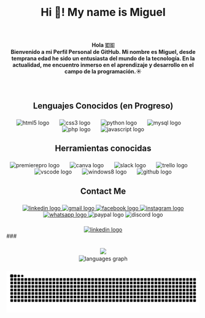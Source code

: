 <br clear="both">

<h1 align="center">Hi 👋! My name is Miguel</h1>

###

<br clear="both">

<h4 align="center">Hola 🇪🇸<br>Bienvenido a mi Perfil Personal de GitHub. Mi nombre es Miguel, desde temprana edad he sido un entusiasta del mundo de la tecnología. En la actualidad, me encuentro inmerso en el aprendizaje y desarrollo en el campo de la programación.☀️</h4>

###

<br clear="both">

<h2 align="center">Lenguajes Conocidos (en Progreso)</h2>

###

<div align="center">
  <img src="https://cdn.jsdelivr.net/gh/devicons/devicon/icons/html5/html5-original.svg" height="45" alt="html5 logo"  />
  <img width="19" />
  <img src="https://cdn.jsdelivr.net/gh/devicons/devicon/icons/css3/css3-original.svg" height="45" alt="css3 logo"  />
  <img width="19" />
  <img src="https://cdn.jsdelivr.net/gh/devicons/devicon/icons/python/python-original.svg" height="45" alt="python logo"  />
  <img width="19" />
  <img src="https://cdn.jsdelivr.net/gh/devicons/devicon/icons/mysql/mysql-original-wordmark.svg" height="45" alt="mysql logo"  />
  <img width="19" />
  <img src="https://cdn.jsdelivr.net/gh/devicons/devicon/icons/php/php-original.svg" height="45" alt="php logo"  />
  <img width="19" />
  <img src="https://skillicons.dev/icons?i=js" height="45" alt="javascript logo"  />
</div>

###

<h2 align="center">Herramientas conocidas</h2>

###

<div align="center">
  <img src="https://cdn.jsdelivr.net/gh/devicons/devicon/icons/premierepro/premierepro-original.svg" height="45" alt="premierepro logo"  />
  <img width="19" />
  <img src="https://cdn.jsdelivr.net/gh/devicons/devicon/icons/canva/canva-original.svg" height="45" alt="canva logo"  />
  <img width="19" />
  <img src="https://cdn.jsdelivr.net/gh/devicons/devicon/icons/slack/slack-original.svg" height="45" alt="slack logo"  />
  <img width="19" />
  <img src="https://cdn.jsdelivr.net/gh/devicons/devicon/icons/trello/trello-plain.svg" height="45" alt="trello logo"  />
  <img width="19" />
  <img src="https://cdn.jsdelivr.net/gh/devicons/devicon/icons/vscode/vscode-original.svg" height="45" alt="vscode logo"  />
  <img width="19" />
  <img src="https://cdn.jsdelivr.net/gh/devicons/devicon/icons/windows8/windows8-original.svg" height="45" alt="windows8 logo"  />
  <img width="19" />
  <img src="https://skillicons.dev/icons?i=github" height="45" alt="github logo"  />
</div>

###

<h2 align="center">Contact Me</h2>

###

<div align="center">
  <a href="https://www.linkedin.com/in/miguel-%C3%A1ngel-galeano-986a53303/" target="_blank">
    <img src="https://raw.githubusercontent.com/maurodesouza/profile-readme-generator/master/src/assets/icons/social/linkedin/default.svg" width="64" height="45" alt="linkedin logo"  />
  </a>
  <a href="https://mail.google.com/mail/u/0/#inbox?compose=GTvVlcSBmXHpptXwvTZrXkskBbvPZjnVBddJNqjtClMngjmrWGNXjGjNNFLgrKNDPlvrkgnKLLVKn" target="_blank">
    <img src="https://raw.githubusercontent.com/maurodesouza/profile-readme-generator/master/src/assets/icons/social/gmail/default.svg" width="64" height="45" alt="gmail logo"  />
  </a>
  <a href="https://www.facebook.com/profile.php?id=100075383344020&mibextid=ZbWKwL" target="_blank">
    <img src="https://raw.githubusercontent.com/maurodesouza/profile-readme-generator/master/src/assets/icons/social/facebook/default.svg" width="64" height="45" alt="facebook logo"  />
  </a>
  <a href="https://www.instagram.com/miguel_71g?igsh=cTl0aThwOTJ6ZTB0" target="_blank">
    <img src="https://raw.githubusercontent.com/maurodesouza/profile-readme-generator/master/src/assets/icons/social/instagram/default.svg" width="64" height="45" alt="instagram logo"  />
  </a>
  <a href="https://wa.me/+573234611490" target="_blank">
    <img src="https://raw.githubusercontent.com/maurodesouza/profile-readme-generator/master/src/assets/icons/social/whatsapp/default.svg" width="64" height="45" alt="whatsapp logo"  />
  </a>
  <img src="https://raw.githubusercontent.com/maurodesouza/profile-readme-generator/master/src/assets/icons/social/paypal/default.svg" width="64" height="45" alt="paypal logo"  />
  <img src="https://raw.githubusercontent.com/maurodesouza/profile-readme-generator/master/src/assets/icons/social/discord/default.svg" width="64" height="45" alt="discord logo"  />
</div>

###
<div align="center">
  <a href="https://tattered-asterisk-7b0.notion.site/Hoja-de-vida-CV-ee465c387520447eb43b52fbd52a02d2?pvs=4https://tattered-asterisk-7b0.notion.site/Hoja-de-vida-CV-ee465c387520447eb43b52fbd52a02d2?pvs=4" target="_blank">
    <img src="https://raw.githubusercontent.com/maurodesouza/profile-readme-generator/master/src/assets/icons/social/linkedin/default.svg" width="52" height="40" alt="linkedin logo"  />
  </a>
</div>
###

###

<div align="center">
  <img src="https://visitor-badge.laobi.icu/badge?page_id=DarkXz7.DarkXz7&left_color=grey&right_color=indigo&left_text=Visitantes"  />
</div>


<div align="center">
  <img src="https://github-readme-stats.vercel.app/api/top-langs?username=DarkXz7&locale=en&hide_title=false&layout=compact&card_width=320&langs_count=5&theme=dracula&hide_border=false&order=2" height="150" alt="languages graph"  />
</div>

###



###

![Snake animation](https://github.com/DarkXz7/DarkXz7/blob/output/github-contribution-grid-snake.svg)
